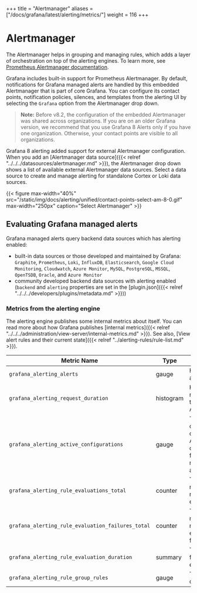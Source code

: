 +++
title = "Alertmanager"
aliases = ["/docs/grafana/latest/alerting/metrics/"]
weight = 116
+++

# Alertmanager

The Alertmanager helps in grouping and managing rules, which adds a layer of orchestration on top of the alerting engines. To learn more, see [Prometheus Alertmanager documentation](https://prometheus.io/docs/alerting/latest/alertmanager/).

Grafana includes built-in support for Prometheus Alertmanager. By default, notifications for Grafana managed alerts are handled by this embedded Alertmanager that is part of core Grafana. You can configure its contact points, notification policies, silences, and templates from the alerting UI by selecting the `Grafana` option from the Alertmanager drop down.

> **Note:** Before v8.2, the configuration of the embedded Alertmanager was shared across organizations. If you are on an older Grafana version, we recommend that you use Grafana 8 Alerts only if you have one organization. Otherwise, your contact points are visible to all organizations.

Grafana 8 alerting added support for external Alertmanager configuration. When you add an [Alertmanager data source]({{< relref "../../../datasources/alertmanager.md" >}}), the Alertmanager drop down shows a list of available external Alertmanager data sources. Select a data source to create and manage alerting for standalone Cortex or Loki data sources.

{{< figure max-width="40%" src="/static/img/docs/alerting/unified/contact-points-select-am-8-0.gif" max-width="250px" caption="Select Alertmanager" >}}

## Evaluating Grafana managed alerts

Grafana managed alerts query backend data sources which has alerting enabled:

- built-in data sources or those developed and maintained by Grafana: `Graphite`, `Prometheus`, `Loki`, `InfluxDB`, `Elasticsearch`,
  `Google Cloud Monitoring`, `Cloudwatch`, `Azure Monitor`, `MySQL`, `PostgreSQL`, `MSSQL`, `OpenTSDB`, `Oracle`, and `Azure Monitor`
- community developed backend data sources with alerting enabled (`backend` and `alerting` properties are set in the [plugin.json]({{< relref "../../../developers/plugins/metadata.md" >}}))

### Metrics from the alerting engine

The alerting engine publishes some internal metrics about itself. You can read more about how Grafana publishes [internal metrics]({{< relref "../../../administration/view-server/internal-metrics.md" >}}). See also, [View alert rules and their current state]({{< relref "../alerting-rules/rule-list.md" >}}).

| Metric Name                                       | Type      | Description                                                                              |
| ------------------------------------------------- | --------- | ---------------------------------------------------------------------------------------- |
| `grafana_alerting_alerts`                         | gauge     | How many alerts by state                                                                 |
| `grafana_alerting_request_duration`               | histogram | Histogram of requests to the Alerting API                                                |
| `grafana_alerting_active_configurations`          | gauge     | The number of active, non default Alertmanager configurations for grafana managed alerts |
| `grafana_alerting_rule_evaluations_total`         | counter   | The total number of rule evaluations                                                     |
| `grafana_alerting_rule_evaluation_failures_total` | counter   | The total number of rule evaluation failures                                             |
| `grafana_alerting_rule_evaluation_duration`       | summary   | The duration for a rule to execute                                                       |
| `grafana_alerting_rule_group_rules`               | gauge     | The number of rules                                                                      |
